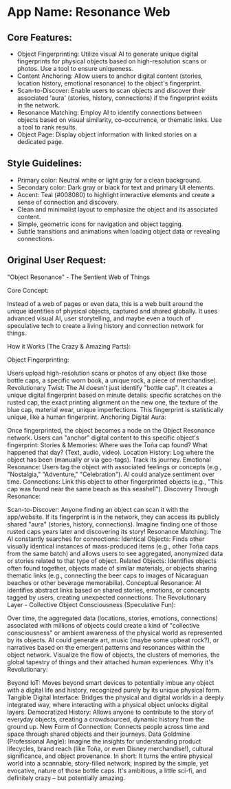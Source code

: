# **App Name**: Resonance Web

## Core Features:

- Object Fingerprinting: Utilize visual AI to generate unique digital fingerprints for physical objects based on high-resolution scans or photos. Use a tool to ensure uniqueness.
- Content Anchoring: Allow users to anchor digital content (stories, location history, emotional resonance) to the object's fingerprint.
- Scan-to-Discover: Enable users to scan objects and discover their associated 'aura' (stories, history, connections) if the fingerprint exists in the network.
- Resonance Matching: Employ AI to identify connections between objects based on visual similarity, co-occurrence, or thematic links. Use a tool to rank results.
- Object Page: Display object information with linked stories on a dedicated page.

## Style Guidelines:

- Primary color: Neutral white or light gray for a clean background.
- Secondary color: Dark gray or black for text and primary UI elements.
- Accent: Teal (#008080) to highlight interactive elements and create a sense of connection and discovery.
- Clean and minimalist layout to emphasize the object and its associated content.
- Simple, geometric icons for navigation and object tagging.
- Subtle transitions and animations when loading object data or revealing connections.

## Original User Request:
"Object Resonance" - The Sentient Web of Things

Core Concept:

Instead of a web of pages or even data, this is a web built around the unique identities of physical objects, captured and shared globally. It uses advanced visual AI, user storytelling, and maybe even a touch of speculative tech to create a living history and connection network for things.

How it Works (The Crazy & Amazing Parts):

Object Fingerprinting:

Users upload high-resolution scans or photos of any object (like those bottle caps, a specific worn book, a unique rock, a piece of merchandise).
Revolutionary Twist: The AI doesn't just identify "bottle cap". It creates a unique digital fingerprint based on minute details: specific scratches on the rusted cap, the exact printing alignment on the new one, the texture of the blue cap, material wear, unique imperfections. This fingerprint is statistically unique, like a human fingerprint.
Anchoring Digital Aura:

Once fingerprinted, the object becomes a node on the Object Resonance network.
Users can "anchor" digital content to this specific object's fingerprint:
Stories & Memories: Where was the Toña cap found? What happened that day? (Text, audio, video).
Location History: Log where the object has been (manually or via geo-tags). Track its journey.
Emotional Resonance: Users tag the object with associated feelings or concepts (e.g., "Nostalgia," "Adventure," "Celebration"). AI could analyze sentiment over time.
Connections: Link this object to other fingerprinted objects (e.g., "This cap was found near the same beach as this seashell").
Discovery Through Resonance:

Scan-to-Discover: Anyone finding an object can scan it with the app/website. If its fingerprint is in the network, they can access its publicly shared "aura" (stories, history, connections). Imagine finding one of those rusted caps years later and discovering its story!
Resonance Matching: The AI constantly searches for connections:
Identical Objects: Finds other visually identical instances of mass-produced items (e.g., other Toña caps from the same batch) and allows users to see aggregated, anonymized data or stories related to that type of object.
Related Objects: Identifies objects often found together, objects made of similar materials, or objects sharing thematic links (e.g., connecting the beer caps to images of Nicaraguan beaches or other beverage memorabilia).
Conceptual Resonance: AI identifies abstract links based on shared stories, emotions, or concepts tagged by users, creating unexpected connections.
The Revolutionary Layer - Collective Object Consciousness (Speculative Fun):

Over time, the aggregated data (locations, stories, emotions, connections) associated with millions of objects could create a kind of "collective consciousness" or ambient awareness of the physical world as represented by its objects.
AI could generate art, music (maybe some upbeat rock?), or narratives based on the emergent patterns and resonances within the object network.
Visualize the flow of objects, the clusters of memories, the global tapestry of things and their attached human experiences.
Why it's Revolutionary:

Beyond IoT: Moves beyond smart devices to potentially imbue any object with a digital life and history, recognized purely by its unique physical form.
Tangible Digital Interface: Bridges the physical and digital worlds in a deeply integrated way, where interacting with a physical object unlocks digital layers.
Democratized History: Allows anyone to contribute to the story of everyday objects, creating a crowdsourced, dynamic history from the ground up.
New Form of Connection: Connects people across time and space through shared objects and their journeys.
Data Goldmine (Professional Angle): Imagine the insights for understanding product lifecycles, brand reach (like Toña, or even Disney merchandise!), cultural significance, and object provenance.
In short: It turns the entire physical world into a scannable, story-filled network, inspired by the simple, yet evocative, nature of those bottle caps. It's ambitious, a little sci-fi, and definitely crazy – but potentially amazing.
  